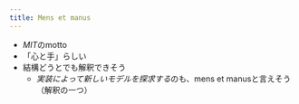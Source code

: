 ```yaml
---
title: Mens et manus
---
```


* *MIT*のmotto
* 「心と手」らしい
* 結構どうとでも解釈できそう
  * *実装によって新しいモデルを探求する*のも、mens et manusと言えそう（解釈の一つ）
